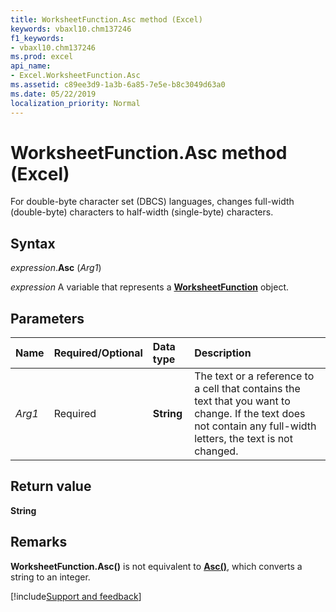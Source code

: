 ```yaml
---
title: WorksheetFunction.Asc method (Excel)
keywords: vbaxl10.chm137246
f1_keywords:
- vbaxl10.chm137246
ms.prod: excel
api_name:
- Excel.WorksheetFunction.Asc
ms.assetid: c89ee3d9-1a3b-6a85-7e5e-b8c3049d63a0
ms.date: 05/22/2019
localization_priority: Normal
---
```



# WorksheetFunction.Asc method (Excel)

For double-byte character set (DBCS) languages, changes full-width (double-byte) characters to half-width (single-byte) characters.


## Syntax

_expression_.**Asc** (_Arg1_)

_expression_ A variable that represents a **[WorksheetFunction](Excel.WorksheetFunction.md)** object.


## Parameters

|Name|Required/Optional|Data type|Description|
|:-----|:-----|:-----|:-----|
| _Arg1_|Required| **String**|The text or a reference to a cell that contains the text that you want to change. If the text does not contain any full-width letters, the text is not changed.|

## Return value

**String**

## Remarks

**WorksheetFunction.Asc()** is not equivalent to **[Asc()](../../language/reference/user-interface-help/asc-function)**, which converts a string to an integer.

[!include[Support and feedback](~/includes/feedback-boilerplate.md)]
